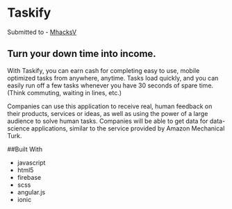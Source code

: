 # Taskify
Submitted to - [MhacksV](http://challengepost.com/software/taskify-4a7v)


## Turn your down time into income.

With Taskify, you can earn cash for completing easy to use, mobile optimized tasks from anywhere, anytime. Tasks load quickly, and you can easily run off a few tasks whenever you have 30 seconds of spare time. (Think commuting, waiting in lines, etc.)

Companies can use this application to receive real, human feedback on their products, services or ideas, as well as using the power of a large audience to solve human tasks. Companies will be able to get data for data-science applications, similar to the service provided by Amazon Mechanical Turk.

##Built With

- javascript
- html5
- firebase
- scss
- angular.js
- ionic
